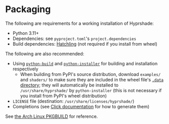 # Packaging

The following are requirements for a working installation of Hyprshade:

- Python 3.11+
- Dependencies: see `pyproject.toml`'s `project.dependencies`
- Build dependencies: [Hatchling](https://hatch.pypa.io/latest/) (not required
  if you install from wheel)

The following are also recommended:

- Using [`python-build`](https://pypa-build.readthedocs.io/en/stable/) and
  [`python-installer`](https://installer.pypa.io/en/stable/) for building and
  installation respectively
  - When building from PyPI's source distribution, download `examples/` and `shaders/`
    to make sure they are included in the wheel file's [`.data` directory](https://packaging.python.org/en/latest/specifications/binary-distribution-format/#the-data-directory);
    they will automatically be installed to `/usr/share/hyprshade/` by `python-installer`
    (this is not necessary if you install from PyPI's wheel distribution)
- `LICENSE` file (destination: `/usr/share/licenses/hyprshade/`)
- Completions (see [Click documentation](https://click.palletsprojects.com/en/8.1.x/shell-completion/)
  for how to generate them)

See [the Arch Linux PKGBUILD](https://github.com/loqusion/aur-packages/blob/master/hyprshade/PKGBUILD)
for reference.
